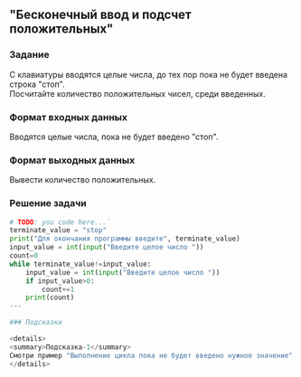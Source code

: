 ## "Бесконечный ввод и подсчет положительных"

### Задание

С клавиатуры вводятся целые числа, до тех пор пока не будет введена строка "стоп". \
Посчитайте количество положительных чисел, среди введенных.

### Формат входных данных

Вводятся целые числа, пока не будет введено "стоп".

### Формат выходных данных

Вывести количество положительных.

### Решение задачи

```python
# TODO: you code here...`
terminate_value = "stop"
print("Для окончания программы введите", terminate_value)
input_value = int(input("Введите целое число "))
count=0
while terminate_value!=input_value:
    input_value = int(input("Введите целое число "))
    if input_value>0:
        count+=1
    print(count)
---

### Подсказки

<details>
<summary>Подсказка-1</summary>
Смотри пример "Выполнение цикла пока не будет введено нужное значение"
</details>
